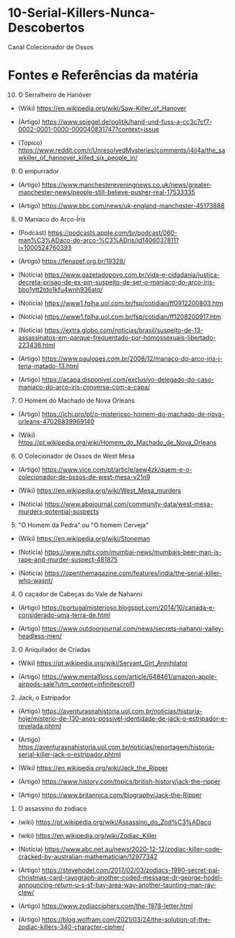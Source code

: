 # 10-Serial-Killers-Nunca-Descobertos
Canal Colecionador de Ossos

# Fontes e Referências da matéria


10. O Serralheiro de Hanôver
- (Wiki) https://en.wikipedia.org/wiki/Saw-Killer_of_Hanover

- (Artigo) https://www.spiegel.de/politik/hand-und-fuss-a-cc3c7cf7-0002-0001-0000-000040831747?context=issue

- (Tópico) https://www.reddit.com/r/UnresolvedMysteries/comments/j4ii4a/the_sawkiller_of_hannover_killed_six_people_in/


9.  O empurrador
- (Artigo) https://www.manchestereveningnews.co.uk/news/greater-manchester-news/people-still-believe-pusher-real-17533335

- (Artigo) https://www.bbc.com/news/uk-england-manchester-45173888


8.  O Maníaco do Arco-Íris
- (Podcast) https://podcasts.apple.com/br/podcast/060-man%C3%ADaco-do-arco-%C3%ADris/id1406037811?i=1000524760393

- (Artigo) https://fenapef.org.br/19328/

- (Notícia) https://www.gazetadopovo.com.br/vida-e-cidadania/justica-decreta-prisao-de-ex-pm-suspeito-de-ser-o-maniaco-do-arco-iris-bbo1ytt2tdo1kfu4wnh936atq/

- (Notícia) https://www1.folha.uol.com.br/fsp/cotidian/ff0912200803.htm

- (Notícia) https://www1.folha.uol.com.br/fsp/cotidian/ff1208200917.htm

- (Notícia) https://extra.globo.com/noticias/brasil/suspeito-de-13-assassinatos-em-parque-frequentado-por-homossexuais-libertado-223436.html

- (Artigo) https://www.paulopes.com.br/2008/12/manaco-do-arco-iris-j-teria-matado-13.html

- (Artigo) https://acapa.disponivel.com/exclusivo-delegado-do-caso-maniaco-do-arco-iris-conversa-com-a-capa/


7.  O Homem do Machado de Nova Orleans
- (Artigo) https://ichi.pro/pt/o-misterioso-homem-do-machado-de-nova-orleans-47026839969140

- (Wiki) https://pt.wikipedia.org/wiki/Homem_do_Machado_de_Nova_Orleans


6.  O Colecionador de Ossos de West Mesa
- (Artigo) https://www.vice.com/pt/article/aew4zk/quem-e-o-colecionador-de-ossos-de-west-mesa-v21n9

- (Wiki) https://en.wikipedia.org/wiki/West_Mesa_murders

- (Notícia) https://www.abqjournal.com/community-data/west-mesa-murders-potential-suspects


5.  "O Homem da Pedra" ou "O homem Cerveja"
- (Wiki) https://en.wikipedia.org/wiki/Stoneman

- (Notícia) https://www.ndtv.com/mumbai-news/mumbais-beer-man-is-rape-and-murder-suspect-481875

- (Notícia) https://openthemagazine.com/features/india/the-serial-killer-who-wasnt/


4.  O caçador de Cabeças do Vale de Nahanni
- (Artigo) https://portugalmisterioso.blogspot.com/2014/10/canada-e-considerado-uma-terra-de.html

- (Artigo) https://www.outdoorjournal.com/news/secrets-nahanni-valley-headless-men/


3.  O Aniquilador de Criadas
- (Wiki) https://pt.wikipedia.org/wiki/Servant_Girl_Annihilator

- (Artigo) https://www.mentalfloss.com/article/648461/amazon-apple-airpods-sale?utm_content=infinitescroll1


2.  Jack, o Estripador 
- (Artigo) https://aventurasnahistoria.uol.com.br/noticias/historia-hoje/misterio-de-130-anos-possivel-identidade-de-jack-o-estripador-e-revelada.phtml

- (Artigo) https://aventurasnahistoria.uol.com.br/noticias/reportagem/historia-serial-killer-jack-o-estripador.phtml

- (Wiki) https://en.wikipedia.org/wiki/Jack_the_Ripper

- (Artigo) https://www.history.com/topics/british-history/jack-the-ripper

- (Artigo) https://www.britannica.com/biography/Jack-the-Ripper


1.  O assassino do zodiaco
- (wiki) https://pt.wikipedia.org/wiki/Assassino_do_Zod%C3%ADaco

- (wiki) https://en.wikipedia.org/wiki/Zodiac_Killer

- (Notícia) https://www.abc.net.au/news/2020-12-12/zodiac-killer-code-cracked-by-australian-mathematician/12977342

- (Artigo) https://stevehodel.com/2017/02/03/zodiacs-1990-secret-pal-christmas-card-rayograph-another-coded-message-dr-george-hodel-announcing-return-u-s-sf-bay-area-way-another-taunting-man-ray-clew/

- (Artigo) https://www.zodiacciphers.com/the-1978-letter.html

- (Artigo) https://blog.wolfram.com/2021/03/24/the-solution-of-the-zodiac-killers-340-character-cipher/

